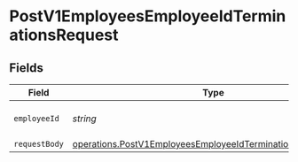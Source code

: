 # PostV1EmployeesEmployeeIdTerminationsRequest


## Fields

| Field                                                                                                                                             | Type                                                                                                                                              | Required                                                                                                                                          | Description                                                                                                                                       |
| ------------------------------------------------------------------------------------------------------------------------------------------------- | ------------------------------------------------------------------------------------------------------------------------------------------------- | ------------------------------------------------------------------------------------------------------------------------------------------------- | ------------------------------------------------------------------------------------------------------------------------------------------------- |
| `employeeId`                                                                                                                                      | *string*                                                                                                                                          | :heavy_check_mark:                                                                                                                                | The UUID of the employee                                                                                                                          |
| `requestBody`                                                                                                                                     | [operations.PostV1EmployeesEmployeeIdTerminationsRequestBody](../../../sdk/models/operations/postv1employeesemployeeidterminationsrequestbody.md) | :heavy_minus_sign:                                                                                                                                | N/A                                                                                                                                               |